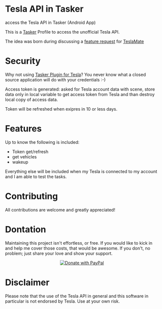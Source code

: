 # Tesla API in Tasker
access the Tesla API in Tasker (Android App)

This is a [Tasker](https://play.google.com/store/apps/details?id=net.dinglisch.android.taskerm) Profile to access the unofficial Tesla API.

The idea was born during discussing a [feature request](https://github.com/adriankumpf/teslamate/issues/156) for [TeslaMate](https://github.com/adriankumpf/teslamate)

# Security
Why not using [Tasker Plugin for Tesla](https://play.google.com/store/apps/details?id=com.crazydog.teslatasker)? You never know what a closed source application will do with your credentials :-)

Access token is generated: asked for Tesla account data with scene, store data only in local variable to get access token from Tesla and than destroy local copy of access data.

Token will be refreshed when exipres in 10 or less days.

# Features
Up to know the following is included:

- Token get/refresh
- get vehicles
- wakeup

Everything else will be included when my Tesla is connected to my account and I am able to test the tasks.

# Contributing
All contributions are welcome and greatly appreciated!

# Dontation
Maintaining this project isn't effortless, or free. If you would like to kick in and help me cover those costs, that would be awesome. If you don't, no problem; just share your love and show your support.

<p align="center">
  <a href="https://www.paypal.com/cgi-bin/webscr?cmd=_s-xclick&hosted_button_id=4GWXFMNWKC7UL&source=url">
    <img src="https://www.paypalobjects.com/en_US/i/btn/btn_donate_LG.gif" alt="Donate with PayPal" />
  </a>
</p>


# Disclaimer
Please note that the use of the Tesla API in general and this software in particular is not endorsed by Tesla. Use at your own risk.
